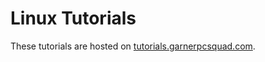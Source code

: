 # Linux Tutorials

These tutorials are hosted on [tutorials.garnerpcsquad.com](https://tutorials.garnerpcsquad.com).
